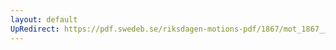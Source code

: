 ```yaml
---
layout: default
UpRedirect: https://pdf.swedeb.se/riksdagen-motions-pdf/1867/mot_1867__ak__00112.pdf
---
```


